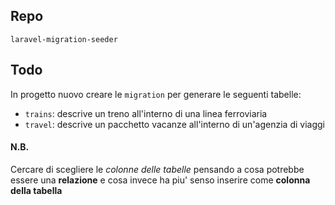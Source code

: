 ## Repo
`laravel-migration-seeder`

## Todo
In progetto nuovo creare le `migration` per generare le seguenti tabelle:
- `trains`: descrive un treno all'interno di una linea ferroviaria
- `travel`: descrive un pacchetto vacanze all'interno di un'agenzia di viaggi 

#### N.B.
Cercare di scegliere le *colonne delle tabelle* pensando a cosa potrebbe essere una **relazione** e cosa invece ha piu' senso inserire come **colonna della tabella**
